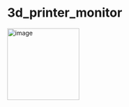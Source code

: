 # 3d_printer_monitor



<img width="165" alt="image" src="https://github.com/ggazzo/3d_printer_monitor/assets/5263975/27492c55-ae92-44d6-85e5-916900a4135a">
